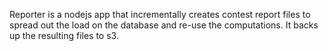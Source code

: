 Reporter is a nodejs app that incrementally creates contest report files to spread out the load on the database and re-use the computations. It backs up the resulting files to s3.

